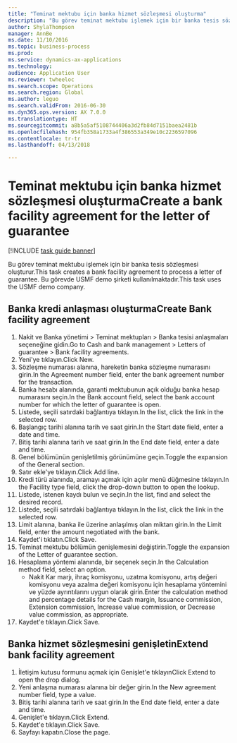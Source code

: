 ```yaml
--- 
title: "Teminat mektubu için banka hizmet sözleşmesi oluşturma"
description: "Bu görev teminat mektubu işlemek için bir banka tesis sözleşmesi oluşturur."
author: ShylaThompson
manager: AnnBe
ms.date: 11/10/2016
ms.topic: business-process
ms.prod: 
ms.service: dynamics-ax-applications
ms.technology: 
audience: Application User
ms.reviewer: twheeloc
ms.search.scope: Operations
ms.search.region: Global
ms.author: leguo
ms.search.validFrom: 2016-06-30
ms.dyn365.ops.version: AX 7.0.0
ms.translationtype: HT
ms.sourcegitcommit: a8b5a5af5108744406a3d2fb84d7151baea2481b
ms.openlocfilehash: 954fb358a1733a4f386553a349e10c2236597096
ms.contentlocale: tr-tr
ms.lasthandoff: 04/13/2018

---
```

# <a name="create-a-bank-facility-agreement-for-the-letter-of-guarantee"></a><span data-ttu-id="146bc-103">Teminat mektubu için banka hizmet sözleşmesi oluşturma</span><span class="sxs-lookup"><span data-stu-id="146bc-103">Create a bank facility agreement for the letter of guarantee</span></span>

[!INCLUDE [task guide banner](../../includes/task-guide-banner.md)]

<span data-ttu-id="146bc-104">Bu görev teminat mektubu işlemek için bir banka tesis sözleşmesi oluşturur.</span><span class="sxs-lookup"><span data-stu-id="146bc-104">This task creates a bank facility agreement to process a letter of guarantee.</span></span> <span data-ttu-id="146bc-105">Bu görevde USMF demo şirketi kullanılmaktadır.</span><span class="sxs-lookup"><span data-stu-id="146bc-105">This task uses the USMF demo company.</span></span> 


## <a name="create-bank-facility-agreement"></a><span data-ttu-id="146bc-106">Banka kredi anlaşması oluşturma</span><span class="sxs-lookup"><span data-stu-id="146bc-106">Create Bank facility agreement</span></span>
1. <span data-ttu-id="146bc-107">Nakit ve Banka yönetimi > Teminat mektupları > Banka tesisi anlaşmaları seçeneğine gidin.</span><span class="sxs-lookup"><span data-stu-id="146bc-107">Go to Cash and bank management > Letters of guarantee > Bank facility agreements.</span></span>
2. <span data-ttu-id="146bc-108">Yeni'ye tıklayın.</span><span class="sxs-lookup"><span data-stu-id="146bc-108">Click New.</span></span>
3. <span data-ttu-id="146bc-109">Sözleşme numarası alanına, hareketin banka sözleşme numarasını girin.</span><span class="sxs-lookup"><span data-stu-id="146bc-109">In the Agreement number field, enter the bank agreement number for the transaction.</span></span>
4. <span data-ttu-id="146bc-110">Banka hesabı alanında, garanti mektubunun açık olduğu banka hesap numarasını seçin.</span><span class="sxs-lookup"><span data-stu-id="146bc-110">In the Bank account field, select the bank account number for which the letter of guarantee is open.</span></span> 
5. <span data-ttu-id="146bc-111">Listede, seçili satırdaki bağlantıya tıklayın.</span><span class="sxs-lookup"><span data-stu-id="146bc-111">In the list, click the link in the selected row.</span></span>
6. <span data-ttu-id="146bc-112">Başlangıç tarihi alanına tarih ve saat girin.</span><span class="sxs-lookup"><span data-stu-id="146bc-112">In the Start date field, enter a date and time.</span></span>
7. <span data-ttu-id="146bc-113">Bitiş tarihi alanına tarih ve saat girin.</span><span class="sxs-lookup"><span data-stu-id="146bc-113">In the End date field, enter a date and time.</span></span>
8. <span data-ttu-id="146bc-114">Genel bölümünün genişletilmiş görünümüne geçin.</span><span class="sxs-lookup"><span data-stu-id="146bc-114">Toggle the expansion of the General section.</span></span>
9. <span data-ttu-id="146bc-115">Satır ekle'ye tıklayın.</span><span class="sxs-lookup"><span data-stu-id="146bc-115">Click Add line.</span></span>
10. <span data-ttu-id="146bc-116">Kredi türü alanında, aramayı açmak için açılır menü düğmesine tıklayın.</span><span class="sxs-lookup"><span data-stu-id="146bc-116">In the Facility type field, click the drop-down button to open the lookup.</span></span>
11. <span data-ttu-id="146bc-117">Listede, istenen kaydı bulun ve seçin.</span><span class="sxs-lookup"><span data-stu-id="146bc-117">In the list, find and select the desired record.</span></span>
12. <span data-ttu-id="146bc-118">Listede, seçili satırdaki bağlantıya tıklayın.</span><span class="sxs-lookup"><span data-stu-id="146bc-118">In the list, click the link in the selected row.</span></span>
13. <span data-ttu-id="146bc-119">Limit alanına, banka ile üzerine anlaşılmış olan miktarı girin.</span><span class="sxs-lookup"><span data-stu-id="146bc-119">In the Limit field, enter the amount negotiated with the bank.</span></span>
14. <span data-ttu-id="146bc-120">Kaydet'i tıklatın.</span><span class="sxs-lookup"><span data-stu-id="146bc-120">Click Save.</span></span>
15. <span data-ttu-id="146bc-121">Teminat mektubu bölümün genişlemesini değiştirin.</span><span class="sxs-lookup"><span data-stu-id="146bc-121">Toggle the expansion of the Letter of guarantee section.</span></span>
16. <span data-ttu-id="146bc-122">Hesaplama yöntemi alanında, bir seçenek seçin.</span><span class="sxs-lookup"><span data-stu-id="146bc-122">In the Calculation method field, select an option.</span></span>
    * <span data-ttu-id="146bc-123">Nakit Kar marjı, ihraç komisyonu, uzatma komisyonu, artış değeri komisyonu veya azalma değeri komisyonu için hesaplama yöntemini ve yüzde ayrıntılarını uygun olarak girin.</span><span class="sxs-lookup"><span data-stu-id="146bc-123">Enter the calculation method and percentage details for the Cash margin, Issuance commission, Extension commission, Increase value commission, or Decrease value commission, as appropriate.</span></span>   
17. <span data-ttu-id="146bc-124">Kaydet'e tıklayın.</span><span class="sxs-lookup"><span data-stu-id="146bc-124">Click Save.</span></span>

## <a name="extend-bank-facility-agreement"></a><span data-ttu-id="146bc-125">Banka hizmet sözleşmesini genişletin</span><span class="sxs-lookup"><span data-stu-id="146bc-125">Extend bank facility agreement</span></span>
1. <span data-ttu-id="146bc-126">İletişim kutusu formunu açmak için Genişlet'e tıklayın</span><span class="sxs-lookup"><span data-stu-id="146bc-126">Click Extend to open the drop dialog.</span></span>
2. <span data-ttu-id="146bc-127">Yeni anlaşma numarası alanına bir değer girin.</span><span class="sxs-lookup"><span data-stu-id="146bc-127">In the New agreement number field, type a value.</span></span>
3. <span data-ttu-id="146bc-128">Bitiş tarihi alanına tarih ve saat girin.</span><span class="sxs-lookup"><span data-stu-id="146bc-128">In the End date field, enter a date and time.</span></span>
4. <span data-ttu-id="146bc-129">Genişlet'e tıklayın.</span><span class="sxs-lookup"><span data-stu-id="146bc-129">Click Extend.</span></span>
5. <span data-ttu-id="146bc-130">Kaydet'e tıklayın.</span><span class="sxs-lookup"><span data-stu-id="146bc-130">Click Save.</span></span>
6. <span data-ttu-id="146bc-131">Sayfayı kapatın.</span><span class="sxs-lookup"><span data-stu-id="146bc-131">Close the page.</span></span>


